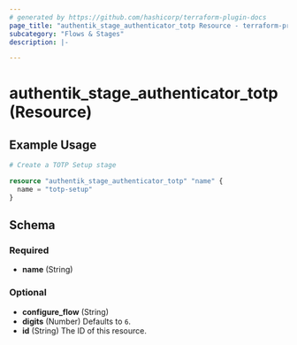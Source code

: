 ```yaml
---
# generated by https://github.com/hashicorp/terraform-plugin-docs
page_title: "authentik_stage_authenticator_totp Resource - terraform-provider-authentik"
subcategory: "Flows & Stages"
description: |-

---
```


# authentik_stage_authenticator_totp (Resource)



## Example Usage

```terraform
# Create a TOTP Setup stage

resource "authentik_stage_authenticator_totp" "name" {
  name = "totp-setup"
}
```

<!-- schema generated by tfplugindocs -->
## Schema

### Required

- **name** (String)

### Optional

- **configure_flow** (String)
- **digits** (Number) Defaults to `6`.
- **id** (String) The ID of this resource.



